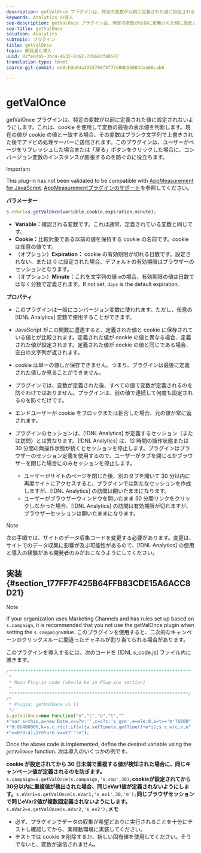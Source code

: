 ```yaml
---
description: getValOnce プラグインは、特定の変数が以前に定義された値に設定されないようにします。これは、cookie を使用して変数の最後の表示値を判断します。現在の値が cookie の値と一致する場合、その変数はブランク文字列で上書きされた後でアドビの処理サーバーに送信されます。このプラグインは、ユーザーがページをリフレッシュした場合または「戻る」ボタンをクリックした場合に、コンバージョン変数のインスタンスが膨張するのを防ぐのに役立ちます。
keywords: Analytics の導入
seo-description: getValOnce プラグインは、特定の変数が以前に定義された値に設定されないようにします。これは、cookie を使用して変数の最後の表示値を判断します。現在の値が cookie の値と一致する場合、その変数はブランク文字列で上書きされた後でアドビの処理サーバーに送信されます。このプラグインは、ユーザーがページをリフレッシュした場合または「戻る」ボタンをクリックした場合に、コンバージョン変数のインスタンスが膨張するのを防ぐのに役立ちます。
seo-title: getValOnce
solution: Analytics
subtopic: プラグイン
title: getValOnce
topic: 開発者と導入
uuid: 82fe0da5-3bc4-4632-8c62-7b5683f6b587
translation-type: tm+mt
source-git-commit: ee0cb9b64a3915786f8f77d80b55004daa68cab6

---
```



# getValOnce

getValOnce プラグインは、特定の変数が以前に定義された値に設定されないようにします。これは、cookie を使用して変数の最後の表示値を判断します。現在の値が cookie の値と一致する場合、その変数はブランク文字列で上書きされた後でアドビの処理サーバーに送信されます。このプラグインは、ユーザーがページをリフレッシュした場合または「戻る」ボタンをクリックした場合に、コンバージョン変数のインスタンスが膨張するのを防ぐのに役立ちます。

>[!IMPORTANT]
>
>This plug-in has not been validated to be compatible with [AppMeasurement for JavaScript](../../../implement/js-implementation/c-appmeasurement-js/appmeasure-mjs.md#concept_F3957D7093A94216BD79F35CFC1557E8). [AppMeasurementプラグインのサポート](../../../implement/js-implementation/c-appmeasurement-js/plugins-support.md#concept_E31A189BC8A547738666EB5E00D2252A)を参照してください。

**パラメーター**

```js
s.eVar1=s.getValOnce(variable,cookie,expiration,minute);
```

* **Variable：**&#x200B;確認される変数です。これは通常、定義されている変数と同じです。
* **Cookie：**&#x200B;比較対象である以前の値を保持する cookie の名前です。cookie は任意の値です。
* （オプション）**Expiration：** cookie の有効期限が切れる日数です。設定されない、または 0 に設定された場合、デフォルトの有効期限はブラウザーのセッションとなります。
* （オプション）**Minute：**&#x200B;これを文字列の値 *`m`*&#x200B;の場合、有効期限の値は日数ではなく分数で定義されます。If not set, *`days`* is the default expiration.

**プロパティ**

* このプラグインは一般にコンバージョン変数に使われます。ただし、任意の [!DNL Analytics] 変数で使用することができます。
* JavaScript がこの関数に遭遇すると、定義された値と cookie に保存されている値とが比較されます。定義された値が cookie の値と異なる場合、定義された値が設定されます。定義された値が cookie の値と同じである場合、空白の文字列が返されます。
* cookie は単一の値しか保存できません。つまり、プラグインは最後に定義された値しか見ることができません。
* プラグインでは、変数が定義された後、すべての値で変数が定義されるのを防ぐわけではありません。プラグインは、前の値で連続して何度も設定されるのを防ぐだけです。
* エンドユーザーが cookie をブロックまたは拒否した場合、元の値が常に返されます。
* プラグインのセッションは、[!DNL Analytics] が定義するセッション（または訪問）とは異なります。[!DNL Analytics] は、12 時間の操作状態または 30 分間の無操作状態が続くとセッションを停止します。プラグインはブラウザーのセッション定義を使用するので、ユーザーがタブを閉じるかブラウザーを閉じた場合にのみセッションを停止します。

   * ユーザーがサイトのページを閉じた後、別のタブを開いて 30 分以内に再度サイトにアクセスすると、プラグインでは新たなセッションを作成しますが、[!DNL Analytics] の訪問は開いたままになります。
   * ユーザーがブラウザーウィンドウを開いたまま 30 分間リンクをクリックしなかった場合、[!DNL Analytics] の訪問は有効期限が切れますが、ブラウザーセッションは開いたままになります。

>[!NOTE]
>
>次の手順では、サイトのデータ収集コードを変更する必要があります。変更は、サイトでのデータ収集に影響が及ぶ可能性があるので、[!DNL Analytics] の使用と導入の経験がある開発者のみがおこなうようにしてください。

## 実装 {#section_177FF7F425B64FFB83CDE15A6ACC8D21}

>[!NOTE]
>
>If your organization uses Marketing Channels and has rules set up based on `s.campaign`, it is recommended that you not use the getValOnce plugin when setting the `s.campaign`value. このプラグインを使用すると、二次的なキャンペーンのクリックスルーに間違ったチャネルが割り当てられる場合があります。

このプラグインを導入するには、次のコードを [!DNL s_code.js] ファイル内に置きます。

```js
/******************************************************************** 
 * 
 * Main Plug-in code (should be in Plug-ins section) 
 * 
 *******************************************************************/ 
/* 
 * Plugin: getValOnce_v1.11 
 */ 
s.getValOnce=new Function("v","c","e","t","" 
+"var s=this,a=new Date,v=v?v:'',c=c?c:'s_gvo',e=e?e:0,i=t=='m'?6000" 
+"0:86400000,k=s.c_r(c);if(v){a.setTime(a.getTime()+e*i);s.c_w(c,v,e" 
+"==0?0:a);}return v==k?'':v");
```

Once the above code is implemented, define the desired variable using the *`getValOnce`* function. 次は導入のいくつかの例です。

**cookie が設定されてから 30 日未満で重複する値が検知された場合に、同じキャンペーン値が定義されるのを防ぎます。**`s.campaign=s.getValOnce(s.campaign,'s_cmp',30);`**cookieが設定されてから30分以内に重複値が検出された場合、同じeVar1値が定義されないようにします。**`s.eVar1=s.getValOnce(s.eVar1,'s_ev1',30,'m');`**同じブラウザセッションで同じeVar2値が複数回定義されないようにします。**`s.eVar2=s.getValOnce(s.eVar2,'s_ev2');`**メモ**

* 必ず、プラグインでデータの収集が希望どおりに実行されることを十分にテストし確認してから、実稼動環境に実装してください。
* テストでは cookie を削除するか、新しい固有値を使用してください。そうでないと、変数が送信されません。

